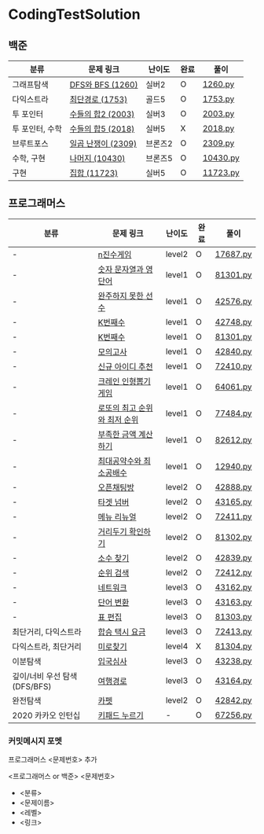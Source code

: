 # CodingTestSolution

## 백준

| 분류 | 문제 링크 | 난이도 | 완료 | 풀이 |
|-----|--------|-------|-----|-----|
| 그래프탐색 | [DFS와 BFS (1260)](https://www.acmicpc.net/problem/1260) | 실버2 | O | [1260.py](https://github.com/hwangseonbi/CodingTestSolution/blob/main/baekjoon/1260.py)|
| 다익스트라 | [최단경로 (1753)](https://www.acmicpc.net/problem/1753) | 골드5 | O | [1753.py](https://github.com/hwangseonbi/CodingTestSolution/blob/main/baekjoon/1753.py)|
| 투 포인터 | [수들의 합2 (2003)](https://www.acmicpc.net/problem/2003) | 실버3 | O | [2003.py](https://github.com/hwangseonbi/CodingTestSolution/blob/main/baekjoon/2003.py)|
| 투 포인터, 수학 | [수들의 합5 (2018)](https://www.acmicpc.net/problem/2018) | 실버5 | X | [2018.py](https://github.com/hwangseonbi/CodingTestSolution/blob/main/baekjoon/2018.py)|
| 브루트포스 | [일곱 난쟁이 (2309)](https://www.acmicpc.net/problem/2309) | 브론즈2 | O | [2309.py](https://github.com/hwangseonbi/CodingTestSolution/blob/main/baekjoon/2309.py)|
| 수학, 구현 | [나머지 (10430)](https://www.acmicpc.net/problem/10430) | 브론즈5 | O | [10430.py](https://github.com/hwangseonbi/CodingTestSolution/blob/main/baekjoon/10430.py)|
| 구현 | [집합 (11723)](https://www.acmicpc.net/problem/11723) | 실버5 | O | [11723.py](https://github.com/hwangseonbi/CodingTestSolution/blob/main/baekjoon/11723.py)|



## 프로그래머스
| 분류 | 문제 링크 | 난이도 | 완료 | 풀이 |
|-----|---------|------|-----|-----|
| - | [n진수게임](https://programmers.co.kr/learn/courses/30/lessons/17687) | level2 | O | [17687.py](https://github.com/hwangseonbi/CodingTestSolution/blob/main/programmers/17687.py)|
| - | [숫자 문자열과 영단어](https://programmers.co.kr/learn/courses/30/lessons/81301) | level1 | O |  [81301.py](https://github.com/hwangseonbi/CodingTestSolution/blob/main/programmers/81301.py)|
| - | [완주하지 못한 선수](https://programmers.co.kr/learn/courses/30/lessons/42576) | level1 | O |  [42576.py](https://github.com/hwangseonbi/CodingTestSolution/blob/main/programmers/42576.py)|
| - | [K번째수](https://programmers.co.kr/learn/courses/30/lessons/42748) | level1 | O |  [42748.py](https://github.com/hwangseonbi/CodingTestSolution/blob/main/programmers/42748.py)|
| - | [K번째수](https://programmers.co.kr/learn/courses/30/lessons/81301) | level1 | O |  [81301.py](https://github.com/hwangseonbi/CodingTestSolution/blob/main/programmers/81301.py)|
| - | [모의고사](https://programmers.co.kr/learn/courses/30/lessons/42840) | level1 | O |  [42840.py](https://github.com/hwangseonbi/CodingTestSolution/blob/main/programmers/42840.py)|
| - | [신규 아이디 추천](https://programmers.co.kr/learn/courses/30/lessons/72410) | level1 | O |  [72410.py](https://github.com/hwangseonbi/CodingTestSolution/blob/main/programmers/72410.py)|
| - | [크레인 인형뽑기 게임](https://programmers.co.kr/learn/courses/30/lessons/64061) | level1 | O |  [64061.py](https://github.com/hwangseonbi/CodingTestSolution/blob/main/programmers/64061.py)|
| - | [로또의 최고 순위와 최저 순위](https://programmers.co.kr/learn/courses/30/lessons/77484) | level1 | O |  [77484.py](https://github.com/hwangseonbi/CodingTestSolution/blob/main/programmers/77484.py)|
| - | [부족한 금액 계산하기](https://programmers.co.kr/learn/courses/30/lessons/82612) | level1 | O |  [82612.py](https://github.com/hwangseonbi/CodingTestSolution/blob/main/programmers/82612.py)|
| - | [최대공약수와 최소공배수](https://programmers.co.kr/learn/courses/30/lessons/12940) | level1 | O |  [12940.py](https://github.com/hwangseonbi/CodingTestSolution/blob/main/programmers/12940.py)|
| - | [오픈채팅방](https://programmers.co.kr/learn/courses/30/lessons/42888) | level2 | O |  [42888.py](https://github.com/hwangseonbi/CodingTestSolution/blob/main/programmers/42888.py)|
| - | [타겟 넘버](https://programmers.co.kr/learn/courses/30/lessons/43165) | level2 | O |  [43165.py](https://github.com/hwangseonbi/CodingTestSolution/blob/main/programmers/43165.py)|
| - | [메뉴 리뉴얼](https://programmers.co.kr/learn/courses/30/lessons/72411) | level2 | O |  [72411.py](https://github.com/hwangseonbi/CodingTestSolution/blob/main/programmers/72411.py)|
| - | [거리두기 확인하기](https://programmers.co.kr/learn/courses/30/lessons/81302) | level2 | O |  [81302.py](https://github.com/hwangseonbi/CodingTestSolution/blob/main/programmers/81302.py)|
| - | [소수 찾기](https://programmers.co.kr/learn/courses/30/lessons/42839) | level2 | O |  [42839.py](https://github.com/hwangseonbi/CodingTestSolution/blob/main/programmers/42839.py)|
| - | [순위 검색](https://programmers.co.kr/learn/courses/30/lessons/72412) | level2 | O |  [72412.py](https://github.com/hwangseonbi/CodingTestSolution/blob/main/programmers/72412.py)|
| - | [네트워크](https://programmers.co.kr/learn/courses/30/lessons/43162) | level3 | O |  [43162.py](https://github.com/hwangseonbi/CodingTestSolution/blob/main/programmers/43162.py)|
| - | [단어 변환](https://programmers.co.kr/learn/courses/30/lessons/43163) | level3 | O |  [43163.py](https://github.com/hwangseonbi/CodingTestSolution/blob/main/programmers/43163.py)|
| - | [표 편집](https://programmers.co.kr/learn/courses/30/lessons/81303) | level3 | O |  [81303.py](https://github.com/hwangseonbi/CodingTestSolution/blob/main/programmers/81303.py)|
| 최단거리, 다익스트라 | [합승 택시 요금](https://programmers.co.kr/learn/courses/30/lessons/72413) | level3 | O |  [72413.py](https://github.com/hwangseonbi/CodingTestSolution/blob/main/programmers/72413.py)|
| 다익스트라, 최단거리 | [미로찾기](https://programmers.co.kr/learn/courses/30/lessons/81304) | level4 | X |  [81304.py](https://github.com/hwangseonbi/CodingTestSolution/blob/main/programmers/81304.py)|
| 이분탐색 | [입국심사](https://programmers.co.kr/learn/courses/30/lessons/43238) | level3 | O |  [43238.py](https://github.com/hwangseonbi/CodingTestSolution/blob/main/programmers/43238.py)|
| 깊이/너비 우선 탐색(DFS/BFS) | [여행경로](https://programmers.co.kr/learn/courses/30/lessons/43164) | level3 | O |  [43164.py](https://github.com/hwangseonbi/CodingTestSolution/blob/main/programmers/43164.py)|
| 완전탐색 | [카펫](https://programmers.co.kr/learn/courses/30/lessons/42842) | level2 | O |  [42842.py](https://github.com/hwangseonbi/CodingTestSolution/blob/main/programmers/42842.py)|
| 2020 카카오 인턴십 | [키패드 누르기](https://programmers.co.kr/learn/courses/30/lessons/67256) | - | O |  [67256.py](https://github.com/hwangseonbi/CodingTestSolution/blob/main/programmers/67256.py)|

### 커밋메시지 포멧
프로그래머스 <문제번호> 추가

<프로그래머스 or 백준> <문제번호>
- <분류>
- <문제이름>
- <레벨>
- <링크>


